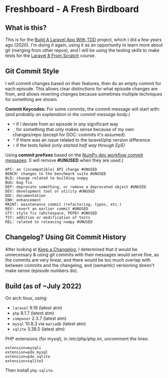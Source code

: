 # Freshboard - A Fresh Birdboard
## What is this?
This is for the [Build A Laravel App With TDD](https://laracasts.com/series/build-a-laravel-app-with-tdd) project, which I did a few years ago (2020).  I'm doing it again, using it as an opportunity to learn more about git (merging from other repos), and I will be using the testing skills to make tests for the [Laravel 8 From Scratch](https://laracasts.com/series/laravel-8-from-scratch) course.

## Git Commit Style
I will commit changes based on their features, then do an empty commit for each episode.  This allows clear distinctions for what episode changes are from, and allows reverting changes because sometimes multiple techniques for something are shown.

**Commit Keycodes:** For some commits, the commit message will start with:  *(and probably an explanation in the commit message body.)*

- `*` if I deviate from an episode in any significant way
- `_` for something that only makes sense because of my own changes/repo (except for DOC: commits it's assumed)
- `^` if there was an issue related to the laravel/php version difference
- `!` if the tests failed *(only started half way through Ep5)*

Using **commit prefixes** based on the [NumPy dev workflow commit messages](https://numpy.org/doc/1.14/dev/gitwash/development_workflow.html#writing-the-commit-message):
(I will remove **#UNUSED** when they are used.)
```
API: an (incompatible) API change #UNUSED
BENCH: changes to the benchmark suite #UNUSED
BLD: change related to building numpy
BUG: bug fix
DEP: deprecate something, or remove a deprecated object #UNUSED
DEV: development tool or utility #UNUSED
DOC: documentation
ENH: enhancement
MAINT: maintenance commit (refactoring, typos, etc.)
REV: revert an earlier commit #UNUSED
STY: style fix (whitespace, PEP8) #UNUSED
TST: addition or modification of tests
REL: related to releasing numpy #UNUSED
```

## Changelog?  Using Git Commit History
After looking at [Keep a Changelog](https://keepachangelog.com/en/1.0.0/), I determined that it would be unnecessary & using git commits with their messages would serve fine, as the commits are very linear, and there would be too much overlap with between commits and the changelog, and (semantic) versioning doesn't make sense (episode numbers do).

## Build (as of ~July 2022)
On arch linux, using:

- `laravel` 9.19 (latest atm)
- `php` 8.1.7 (latest atm)
- `composer` 2.3.7 (latest atm)
- `mysql` 10.8.3 via `mariadb` (latest atm)
- `sqlite` 3.38.5 (latest atm)

PHP extensions (for mysql), in /etc/php/php.ini, uncomment the lines:
```
extension=mysqli
extension=pdo_mysql
extension=pdo_sqlite
extension=sqlite3
```
Then install `php-sqlite`.
